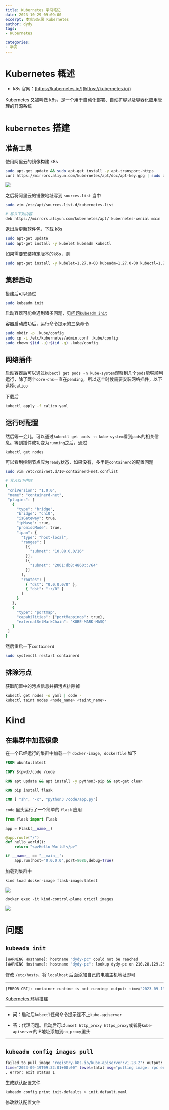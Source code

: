 ```yaml
---
title: Kubernetes 学习笔记
date: 2023-10-29 09:09:00
excerpt: 本笔记记录 Kubernetes
author: dydy
tags:
- Kubernetes

categories:
- 学习
---
```


# Kubernetes 概述

- k8s 官网：[https://kubernetes.io/](https://kubernetes.io/)

Kubernetes 又被叫做 k8s，是一个用于自动化部署、自动扩容以及容器化应用管理的开源系统

# `kubernetes` 搭建

## 准备工具

使用阿里云的镜像构建 k8s

```bash
sudo apt-get update && sudo apt-get install -y apt-transport-https
curl https://mirrors.aliyun.com/kubernetes/apt/doc/apt-key.gpg | sudo apt-key add -
```

![](../assets/kubernetes/OQ4Ib3kX8oPLdMxC3MZcdZmmnNf.png)

之后将阿里云的镜像地址写到 `sources.list` 当中

```bash
sudo vim /etc/apt/sources.list.d/kubernetes.list

# 写入下列内容
deb https://mirrors.aliyun.com/kubernetes/apt/ kubernetes-xenial main
```

退出后更新软件包，下载 k8s

```bash
sudo apt-get update
sudo apt-get install -y kubelet kubeadm kubectl
```

如果需要安装特定版本的k8s，则

```bash
sudo apt-get install -y kubelet=1.27.0-00 kubeadm=1.27.0-00 kubectl=1.27.0-00
```
## 集群启动

搭建后可以通过

```bash
sudo kubeadm init
```

启动容器可能会遇到诸多问题，见[问题`kubeadm init`](#kubeadm-init)

容器启动成功后，运行命令提示的三条命令

```bash
sudo mkdir -p .kube/config
sudo cp -i /etc/kubernetes/admin.conf .kube/config
sudo chown $(id -u):$(id -g) .kube/config
```

## 网络插件

启动容器后可以通过`kubectl get pods -n kube-system`观察到几个`pods`能够顺利运行，除了两个`core-dns`一直在`pending`，所以这个时候需要安装网络插件，以下选择`calico`


下载后

```bash
kubectl apply -f calico.yaml
```

## 运行时配置

然后等一会儿，可以通过`kubectl get pods -n kube-system`看到`pods`的相关信息。等到插件成功变为`running`之后，通过

```bash
kubectl get nodes
```

可以看到控制节点应为`ready`状态，如果没有，多半是`containerd`的配置问题

```bash
sudo vim /etc/cni/net.d/10-containerd-net.conflist

# 写入以下内容
{
 "cniVersion": "1.0.0",
 "name": "containerd-net",
 "plugins": [
   {
     "type": "bridge",
     "bridge": "cni0",
     "isGateway": true,
     "ipMasq": true,
     "promiscMode": true,
     "ipam": {
       "type": "host-local",
       "ranges": [
         [{
           "subnet": "10.88.0.0/16"
         }],
         [{
           "subnet": "2001:db8:4860::/64"
         }]
       ],
       "routes": [
         { "dst": "0.0.0.0/0" },
         { "dst": "::/0" }
       ]
     }
   },
   {
     "type": "portmap",
     "capabilities": {"portMappings": true},
     "externalSetMarkChain": "KUBE-MARK-MASQ"
   }
 ]
}
```

然后重启一下`containerd`

```bash
sudo systemctl restart containerd
```

## 排除污点

获取配置中的污点信息并把污点排除掉

```bash
kubectl get nodes -o yaml | code -
kubectl taint nodes <node_name> <taint_name>-
```


# Kind

## 在集群中加载镜像

在一个已经运行的集群中加载一个 `docker-image`，`dockerfile` 如下

```dockerfile
FROM ubuntu:latest

COPY ${pwd}/code /code

RUN apt update && apt install -y python3-pip && apt-get clean

RUN pip install flask

CMD [ "sh", "-c", "python3 /code/app.py"]
```

`code` 里头运行了一个简单的 `flask` 应用

```python
from flask import Flask

app = Flask(__name__)

@app.route("/")
def hello_world():
    return "<p>Hello World!</p>"

if __name__ == "__main__":
    app.run(host="0.0.0.0",port=8080,debug=True)
```

加载到集群中

```bash
kind load docker-image flask-image:latest
```

![](../assets/kubernetes/O2hIbVjzkoI2bfxS3QVcdavHnAf.png)

```shell
docker exec -it kind-control-plane crictl images
```

![](../assets/kubernetes/TxjHbHJVsoPjNXxnIoLc8IuFnwc.png)

# 问题

## `kubeadm init`

```bash
[WARNING Hostname]: hostname "dydy-pc" could not be reached
[WARNING Hostname]: hostname "dydy-pc": lookup dydy-pc on 210.28.129.251:53: no such host
```

修改 `/etc/hosts`，将 `localhost` 后面添加自己的电脑主机地址即可

---

```bash
[ERROR CRI]: container runtime is not running: output: time="2023-09-19T09:03:23+08:00" level=fatal msg="validace connection: CRI v1 runtime API is not implemented for endpoint \"unix:///var/run/containerd/containerd.sock\": rpc error: code = Unimplemented desc = unknown service runtime.v1.RuntimeService"
```

[Kubernetes 环境搭建](https://yxrt3ryg3jg.feishu.cn/docx/Xru9d9V7MoSk5kxsFJXcqtUjn2c#part-RfVPd1aHPoNdExx7ppqcVT9Gn6f)

---

- 问：启动后`kubectl`任何命令提示连不上`kube-apiserver`

- 答：代理问题。启动后可以`unset http_proxy https_proxy`或者将`kube-apiserver`的IP地址添加到`no_proxy`里头


---



## `kubeadm config images pull`

```bash
failed to pull image "registry.k8s.io/kube-apiserver:v1.28.2": output: E0919 09:32:01.239971   35982 remote_image.go:171] "PullImage from image service failed" err="rpc error: code = Unavailable desc = connection error: desc = \"transport: Error while dialing dial unix /var/run/containerd/containerd.sock: connect: permission denied\"" image="registry.k8s.io/kube-apiserver:v1.28.2"
time="2023-09-19T09:32:01+08:00" level=fatal msg="pulling image: rpc error: code = Unavailable desc = connection error: desc = \"transport: Error while dialing dial unix /var/run/containerd/containerd.sock: connect: permission denied\""
, error: exit status 1
```

生成默认配置文件

```bash
kubeadm config print init-defaults > init.default.yaml
```

修改默认配置文件
